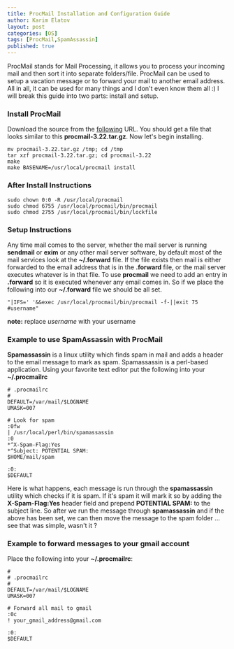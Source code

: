 ```yaml
---
title: ProcMail Installation and Configuration Guide
author: Karim Elatov
layout: post
categories: [OS]
tags: [ProcMail,SpamAssassin]
published: true
---
```


ProcMail stands for Mail Processing, it allows you to process your incoming mail and then sort it into separate folders/file. ProcMail can be used to setup a vacation message or to forward your mail to another email address. All in all, it can be used for many things and I don't even know them all :) I will break this guide into two parts: install and setup.

### Install ProcMail

Download the source from the [following](http://www.procmail.org) URL. You should get a file that looks similar to this **procmail-3.22.tar.gz**. Now let's begin installing. 

	mv procmail-3.22.tar.gz /tmp; cd /tmp  
	tar xzf procmail-3.22.tar.gz; cd procmail-3.22  
	make  
	make BASENAME=/usr/local/procmail install  

### After Install Instructions

	sudo chown 0:0 -R /usr/local/procmail  
	sudo chmod 6755 /usr/local/procmail/bin/procmail  
	sudo chmod 2755 /usr/local/procmail/bin/lockfile  

### Setup Instructions

Any time mail comes to the server, whether the mail server is running **sendmail** or **exim** or any other mail server software, by default most of the mail services look at the **~/.forward** file. If the file exists then mail is either forwarded to the email address that is in the **.forward** file, or the mail server executes whatever is in that file. To use **procmail** we need to add an entry in **.forward** so it is executed whenever any email comes in. So if we place the following into our **~/.forward** file we should be all set.

	"|IFS=' '&&exec /usr/local/procmail/bin/procmail -f-||exit 75 #username"

**note:** replace *username* with your username

### Example to use SpamAssassin with ProcMail

**Spamassassin** is a linux utility which finds spam in mail and adds a header to the email message to mark as spam. Spamassassin is a perl-based application. Using your favorite text editor put the following into your **~/.procmailrc**


	# .procmailrc  
	#  
	DEFAULT=/var/mail/$LOGNAME  
	UMASK=007

	# Look for spam  
	:0fw  
	| /usr/local/perl/bin/spamassassin  
	:0  
	*^X-Spam-Flag:Yes  
	*^Subject: POTENTIAL SPAM:  
	$HOME/mail/spam

	:0:  
	$DEFAULT

Here is what happens, each message is run through the **spamassassin** utility which checks if it is spam. If it's spam it will mark it so by adding the **X-Spam-Flag:Yes** header field and prepend **POTENTIAL SPAM:** to the subject line. So after we run the message through **spamassassin** and  if the above has been set, we can then move the message to the spam folder ... see that was simple, wasn't it ?

### Example to forward messages to your gmail account

Place the following into your **~/.procmailrc**:

	#  
	# .procmailrc  
	#  
	DEFAULT=/var/mail/$LOGNAME  
	UMASK=007

	# Forward all mail to gmail  
	:0c  
	! your_gmail_address@gmail.com

	:0:  
	$DEFAULT
